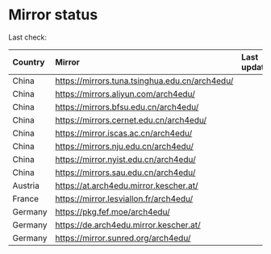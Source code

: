 <script src="./time.js"></script>
# Mirror status
Last check: <script type="text/javascript">localize(1704525324.3202596);</script>

|Country|Mirror|Last update|
|:------|:-----|:----------|
|China|https://mirrors.tuna.tsinghua.edu.cn/arch4edu/|<script type="text/javascript">localize(1704479762);</script>|
|China|https://mirrors.aliyun.com/arch4edu/|<script type="text/javascript">localize(1704479762);</script>|
|China|https://mirrors.bfsu.edu.cn/arch4edu/|<script type="text/javascript">localize(1704479762);</script>|
|China|https://mirrors.cernet.edu.cn/arch4edu/|<script type="text/javascript">localize(1704479762);</script>|
|China|https://mirror.iscas.ac.cn/arch4edu/|<script type="text/javascript">localize(1704479762);</script>|
|China|https://mirrors.nju.edu.cn/arch4edu/|<script type="text/javascript">localize(1704479762);</script>|
|China|https://mirror.nyist.edu.cn/arch4edu/|<script type="text/javascript">localize(1704479762);</script>|
|China|https://mirrors.sau.edu.cn/arch4edu/|<script type="text/javascript">localize(1704436307);</script>|
|Austria|https://at.arch4edu.mirror.kescher.at/|<script type="text/javascript">localize(1704479762);</script>|
|France|https://mirror.lesviallon.fr/arch4edu/|<script type="text/javascript">localize(1704479762);</script>|
|Germany|https://pkg.fef.moe/arch4edu/|<script type="text/javascript">localize(1704479762);</script>|
|Germany|https://de.arch4edu.mirror.kescher.at/|<script type="text/javascript">localize(1704479762);</script>|
|Germany|https://mirror.sunred.org/arch4edu/|<script type="text/javascript">localize(1704479762);</script>|

<script src="./tablefilter/tablefilter.js"></script>
<script src="./table.js"></script>
